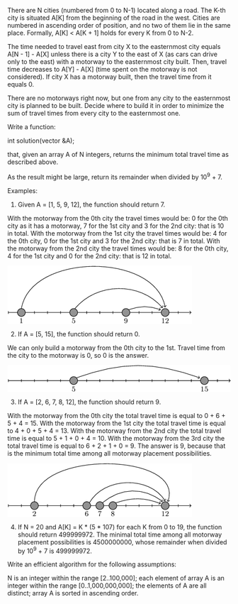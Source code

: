 There are N cities (numbered from 0 to N-1) located along a road. The K-th city is situated A[K] from the beginning of the road in the west. Cities are numbered in ascending order of position, and no two of them lie in the same place. Formally, A[K] < A[K + 1] holds for every K from 0 to N-2.

The time needed to travel east from city X to the easternmost city equals A[N - 1] - A[X] unless there is a city Y to the east of X (as cars can drive only to the east) with a motorway to the easternmost city built. Then, travel time decreases to A[Y] - A[X] (time spent on the motorway is not considered). If city X has a motorway built, then the travel time from it equals 0.

There are no motorways right now, but one from any city to the easternmost city is planned to be built. Decide where to build it in order to minimize the sum of travel times from every city to the easternmost one.

Write a function:

int solution(vector<int> &A);

that, given an array A of N integers, returns the minimum total travel time as described above.

 As the result might be large, return its remainder when divided by 10<sup>9</sup> + 7.

Examples:

1. Given A = [1, 5, 9, 12], the function should return 7.

With the motorway from the 0th city the travel times would be: 0 for the 0th city as it has a motorway, 7 for the 1st city and 3 for the 2nd city: that is 10 in total.
With the motorway from the 1st city the travel times would be: 4 for the 0th city, 0 for the 1st city and 3 for the 2nd city: that is 7 in total.
With the motorway from the 2nd city the travel times would be: 8 for the 0th city, 4 for the 1st city and 0 for the 2nd city: that is 12 in total.
  
<img src="e1.png" align="center">

2. If A = [5, 15], the function should return 0.

We can only build a motorway from the 0th city to the 1st. Travel time from the city to the motorway is 0, so 0 is the answer.

<img src="e2.png" align="center">

3. If A = [2, 6, 7, 8, 12], the function should return 9.

With the motorway from the 0th city the total travel time is equal to 0 + 6 + 5 + 4 = 15.
With the motorway from the 1st city the total travel time is equal to 4 + 0 + 5 + 4 = 13.
With the motorway from the 2nd city the total travel time is equal to 5 + 1 + 0 + 4 = 10.
With the motorway from the 3rd city the total travel time is equal to 6 + 2 + 1 + 0 = 9.
The answer is 9, because that is the minimum total time among all motorway placement possibilities.

<img src="e3.png" align="center">
  
4. If N = 20 and A[K] = K * (5 * 107) for each K from 0 to 19, the function should return 499999972. The minimal total time among all motorway placement possibilities is 4500000000, whose remainder when divided by 10<sup>9</sup> + 7 is 499999972.

Write an efficient algorithm for the following assumptions:

N is an integer within the range [2..100,000];
each element of array A is an integer within the range [0..1,000,000,000];
the elements of A are all distinct;
array A is sorted in ascending order.
